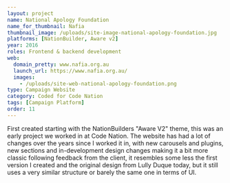 ```yaml
---
layout: project
name: National Apology Foundation
name_for_thumbnail: Nafia
thumbnail_image: /uploads/site-image-national-apology-foundation.jpg
platforms: [NationBuilder, Aware v2]
year: 2016
roles: Frontend & backend development
web:
  domain_pretty: www.nafia.org.au
  launch_url: https://www.nafia.org.au/
  images:
    - /uploads/site-web-national-apology-foundation.png
type: Campaign Website
category: Coded for Code Nation
tags: [Campaign Platform]
order: 11
---
```


First created starting with the NationBuilders "Aware V2" theme, this was an early project we worked in at Code Nation. The website has had a lot of changes over the years since I worked it in, with new carousels and plugins, new sections and in-development design changes making it a bit more classic following feedback from the client, it resembles some less the first version I created and the original design from Lully Duque today, but it still uses a very similar structure or barely the same one in terms of UI.